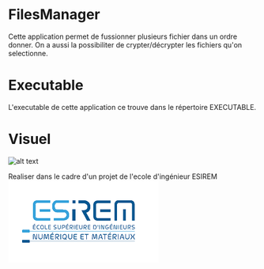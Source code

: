 # FilesManager
Cette application permet de fussionner plusieurs fichier dans un ordre donner.
On a aussi la possibiliter de crypter/décrypter les fichiers qu'on selectionne.

# Executable
L'executable de cette application ce trouve dans le répertoire EXECUTABLE.

# Visuel
![alt text](https://github.com/WyderSevrin/FilesManager/blob/master/interface.jpeg?raw=true)

Realiser dans le cadre d'un projet de l'ecole d'ingénieur ESIREM 
![alt text](https://github.com/WyderSevrin/FilesManager/blob/master/logoESIREM.png?raw=true)